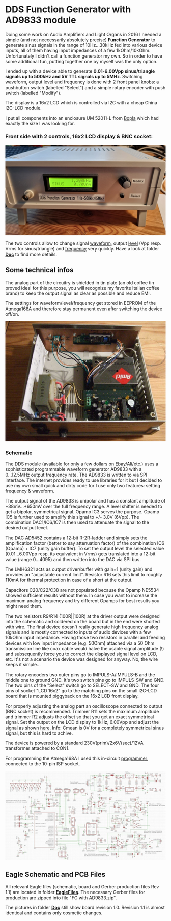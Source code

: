 # DDS Function Generator with AD9833 module #

Doing some work on Audio Amplifiers and Light Organs in 2016 I needed a simple (and not neccessarily absolutely precise) **Function Generator** to generate sinus signals in the range of 10Hz...30kHz fed into various device inputs, all of them having input impedances of a few 1kOhm/10kOhm. Unfortunately I didn't call a function generator my own. So in order to have some additional fun, putting together one by myself was the only option. 

I ended up with a device able to generate **0.01-6.00Vpp sinus/triangle signals up to 500kHz and 5V TTL signals up to 5MHz**. Switching waveform, output level and frequency is done with 2 front panel knobs: a pushbutton switch (labelled "Select") and a simple rotary encoder with push switch (labelled "Modify"). 
  
The display is a 16x2 LCD which is controlled via I2C with a cheap China I2C-LCD module.

I put all components into an enclosure UM 52011-L from [Bopla](https://www.bopla.de/en/enclosure-technology/product/ultramas/enclosure-with-air-vents/um-52011-l.html) which had exactly the size I was looking for.

### Front side with 2 controls, 16x2 LCD display & BNC socket: ###
  
![github](https://github.com/yellobyte/DDS-FunctionGenerator-with-AD9833/raw/main/Doc/FrontDisplay-Vrms.jpg)
  
The two controls allow to change signal [waveform](https://github.com/yellobyte/DDS-FunctionGenerator-with-AD9833/raw/main/Doc/SettingWaveform.mp4), output [level](https://github.com/yellobyte/DDS-FunctionGenerator-with-AD9833/raw/main/Doc/SettingLevel+SwitchingBetweenVppVrms.mp4) (Vpp resp. Vrms for sinus/triangle) and [frequency](https://github.com/yellobyte/DDS-FunctionGenerator-with-AD9833/raw/main/Doc/SettingFrequency.mp4) very quickly. Have a look at folder [**Doc**](https://github.com/yellobyte/DDS-FunctionGenerator-with-AD9833/blob/main/Doc) to find more details. 
  
## Some technical infos ##

The analog part of the circuitry is shielded in tin plate (an old coffee tin proved ideal for this purpose, you will recognize my favorite Italian coffee brand) to keep the output signal as clear as possible and reduce EMI. 
  
The settings for waveform/level/frequency get stored in EEPROM of the Atmega168A and therefore stay permanent even after switching the device off/on.
    
![github](https://github.com/yellobyte/DDS-FunctionGenerator-with-AD9833/raw/main/Doc/OpenCase.jpg)
  
### Schematic ###
    
The DDS module (available for only a few dollars on Ebay/Ali/etc.) uses a sophisticated programmable waveform generator AD9833 with a 0...12.5MHz output frequency rate. The AD9833 is written to via SPI interface. The internet provides ready to use libraries for it but I decided to use my own small quick and dirty code for I use only two features: setting frequency & waveform.
  
The output signal of the AD9833 is unipolar and has a constant amplitude  of +38mV...+650mV over the full frequency range. A level shifter is needed to get a bipolar, symmetrical signal. Opamp IC3 serves the purpose. Opamp IC5 is further used to amplify this signal to +/- 3.0V (6Vpp). The combination DAC1/IC6/IC7 is then used to attenuate the signal to the desired output level.
  
The DAC AD5452 contains a 12-bit R-2R-ladder and simply sets the amplification factor (better to say attenuation factor) of the combination IC6 (Opamp) + IC7 (unity gain buffer). To set the output level the selected value (0.01...6.00Vpp resp. its equivalent in Vrms) gets translated into a 12-bit value (range 0...4095) and then written into the DAC via SPI bus.
  
The LMH6321 acts as output driver/buffer with gain=1 (unity gain) and provides an  "adjustable current limit". Resistor R16 sets this limit to roughly 110mA for thermal protection in case of a short at the output.
  
Capacitors C20/C22/C38 are not populated because the Opamp NE5534 showed sufficient results without them. In case you want to increase the maximum analog frequency and try different Opamps for best results you might need them.

The two resistors R9/R14 (100R||100R) at the driver output were designed into the schematic and soldered on the board but in the end were shorted with wire. The final device doesn't really generate high frequency analog signals and is mostly connected to inputs of audio devices with a few 10kOhm input impedance. Having those two resistors in parallel and feeding devices with low input impedance (e.g. 50Ohm) attached via a 50 Ohm transmission line like coax cable would halve the usable signal amplitude (!) and subsequently force you to correct the displayed signal level on LCD, etc. It's not a scenario the device was designed for anyway. No, the wire keeps it simple...

The rotary encoders two outer pins go to IMPULS-A/IMPULS-B and the middle one to ground GND. It's two switch pins go to IMPULS-SW and GND. The two pins of the "Select" switch go to SELECT-SW and GND. The four pins of socket "LCD 16x2" go to the matching pins on the small I2C-LCD board that is mounted piggyback on the 16x2 LCD front display.
  
For properly adjusting the analog part an oscilloscope connected to output (BNC socket) is recommended. Trimmer R11 sets the maximum amplitude and trimmer R2 adjusts the offset so that you get an exact symmetrical signal.
Set the output on the LCD display to 1kHz, 6.00Vpp and adjust the signal as shown [here](https://github.com/yellobyte/DDS-FunctionGenerator-with-AD9833/raw/main/Doc/AdjustingOutputLevel.jpg). Info: Cmean is 0V for a completely symmetrical sinus signal, but this is hard to achive.
  
The device is powered by a standard 230V(prim)/2x6V(sec)/12VA transformer attached to CON1. 
  
For programming the Atmega168A I used this in-circuit [programmer](https://github.com/yellobyte/USB-Atmel-In-Circuit-Programmer), connected to the 10-pin ISP socket.
  
![github](https://github.com/yellobyte/DDS-FunctionGenerator-with-AD9833/raw/main/EagleFiles/Schematic_V1.1.jpg)
  
## Eagle Schematic and PCB Files ##

All relevant Eagle files (schematic, board and Gerber production files Rev 1.1) are located in folder [**EagleFiles**](https://github.com/yellobyte/DDS-FunctionGenerator-with-AD9833/blob/main/EagleFiles). The necessary Gerber files for production are zipped into file "FG with AD9833.zip".  

The pictures in folder [**Doc**](https://github.com/yellobyte/DDS-FunctionGenerator-with-AD9833/blob/main/Doc) still show board revision 1.0.   Revision 1.1 is almost identical and contains only cosmetic changes.
   

